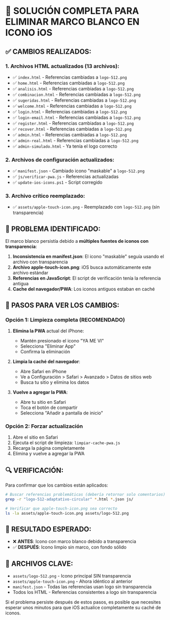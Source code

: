 # 🔧 SOLUCIÓN COMPLETA PARA ELIMINAR MARCO BLANCO EN ICONO iOS

## ✅ CAMBIOS REALIZADOS:

### 1. Archivos HTML actualizados (13 archivos):
- ✅ `index.html` - Referencias cambiadas a `logo-512.png`
- ✅ `home.html` - Referencias cambiadas a `logo-512.png`
- ✅ `analisis.html` - Referencias cambiadas a `logo-512.png`
- ✅ `combinacion.html` - Referencias cambiadas a `logo-512.png`
- ✅ `sugeridas.html` - Referencias cambiadas a `logo-512.png`
- ✅ `welcome.html` - Referencias cambiadas a `logo-512.png`
- ✅ `login.html` - Referencias cambiadas a `logo-512.png`
- ✅ `login-email.html` - Referencias cambiadas a `logo-512.png`
- ✅ `register.html` - Referencias cambiadas a `logo-512.png`
- ✅ `recover.html` - Referencias cambiadas a `logo-512.png`
- ✅ `admin.html` - Referencias cambiadas a `logo-512.png`
- ✅ `admin-real.html` - Referencias cambiadas a `logo-512.png`
- ✅ `admin-simulado.html` - Ya tenía el logo correcto

### 2. Archivos de configuración actualizados:
- ✅ `manifest.json` - Cambiado icono "maskable" a `logo-512.png`
- ✅ `js/verificar-pwa.js` - Referencias actualizadas
- ✅ `update-ios-icons.ps1` - Script corregido

### 3. Archivo crítico reemplazado:
- ✅ `assets/apple-touch-icon.png` - Reemplazado con `logo-512.png` (sin transparencia)

## 🎯 PROBLEMA IDENTIFICADO:

El marco blanco persistía debido a **múltiples fuentes de iconos con transparencia**:

1. **Inconsistencia en manifest.json**: El icono "maskable" seguía usando el archivo con transparencia
2. **Archivo apple-touch-icon.png**: iOS busca automáticamente este archivo estándar
3. **Referencias en JavaScript**: El script de verificación tenía la referencia antigua
4. **Cache del navegador/PWA**: Los iconos antiguos estaban en caché

## 📱 PASOS PARA VER LOS CAMBIOS:

### Opción 1: Limpieza completa (RECOMENDADO)
1. **Elimina la PWA** actual del iPhone:
   - Mantén presionado el icono "YA ME VI"
   - Selecciona "Eliminar App"
   - Confirma la eliminación

2. **Limpia la caché del navegador**:
   - Abre Safari en iPhone
   - Ve a Configuración > Safari > Avanzado > Datos de sitios web
   - Busca tu sitio y elimina los datos

3. **Vuelve a agregar la PWA**:
   - Abre tu sitio en Safari
   - Toca el botón de compartir
   - Selecciona "Añadir a pantalla de inicio"

### Opción 2: Forzar actualización
1. Abre el sitio en Safari
2. Ejecuta el script de limpieza: `limpiar-cache-pwa.js`
3. Recarga la página completamente
4. Elimina y vuelve a agregar la PWA

## 🔍 VERIFICACIÓN:

Para confirmar que los cambios están aplicados:

```bash
# Buscar referencias problemáticas (debería retornar solo comentarios)
grep -r "logo-512-adaptativo-circular" *.html *.json js/

# Verificar que apple-touch-icon.png sea correcto
ls -la assets/apple-touch-icon.png assets/logo-512.png
```

## 🚀 RESULTADO ESPERADO:

- ❌ **ANTES**: Icono con marco blanco debido a transparencia
- ✅ **DESPUÉS**: Icono limpio sin marco, con fondo sólido

## 📝 ARCHIVOS CLAVE:

- `assets/logo-512.png` - Icono principal SIN transparencia
- `assets/apple-touch-icon.png` - Ahora idéntico al anterior
- `manifest.json` - Todas las referencias usan logo sin transparencia
- Todos los HTML - Referencias consistentes a logo sin transparencia

Si el problema persiste después de estos pasos, es posible que necesites esperar unos minutos para que iOS actualice completamente su caché de iconos.
